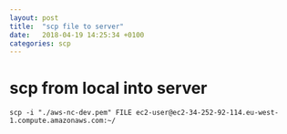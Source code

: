 ```yaml
---
layout: post
title:  "scp file to server"
date:   2018-04-19 14:25:34 +0100
categories: scp
---
```

# scp from local into server
    scp -i "./aws-nc-dev.pem" FILE ec2-user@ec2-34-252-92-114.eu-west-1.compute.amazonaws.com:~/